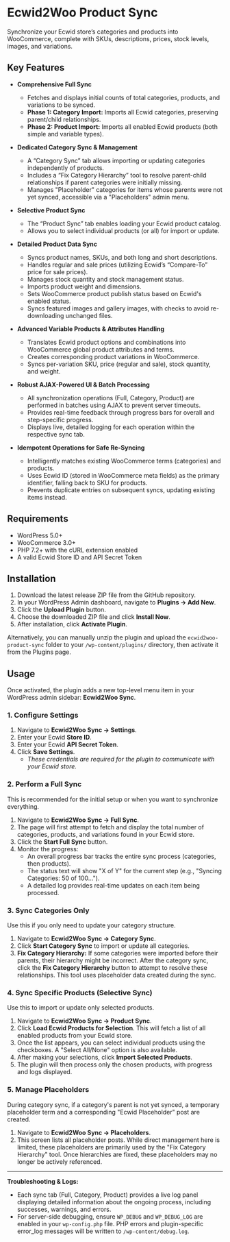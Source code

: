 # Ecwid2Woo Product Sync

Synchronize your Ecwid store’s categories and products into WooCommerce, complete with SKUs, descriptions, prices, stock levels, images, and variations.

## Key Features

- **Comprehensive Full Sync**
  -   Fetches and displays initial counts of total categories, products, and variations to be synced.
  -   **Phase 1: Category Import:** Imports all Ecwid categories, preserving parent/child relationships.
  -   **Phase 2: Product Import:** Imports all enabled Ecwid products (both simple and variable types).

- **Dedicated Category Sync & Management**
  -   A “Category Sync” tab allows importing or updating categories independently of products.
  -   Includes a “Fix Category Hierarchy” tool to resolve parent-child relationships if parent categories were initially missing.
  -   Manages "Placeholder" categories for items whose parents were not yet synced, accessible via a "Placeholders" admin menu.

- **Selective Product Sync**
  -   The “Product Sync” tab enables loading your Ecwid product catalog.
  -   Allows you to select individual products (or all) for import or update.

- **Detailed Product Data Sync**
  -   Syncs product names, SKUs, and both long and short descriptions.
  -   Handles regular and sale prices (utilizing Ecwid’s “Compare-To” price for sale prices).
  -   Manages stock quantity and stock management status.
  -   Imports product weight and dimensions.
  -   Sets WooCommerce product publish status based on Ecwid's enabled status.
  -   Syncs featured images and gallery images, with checks to avoid re-downloading unchanged files.

- **Advanced Variable Products & Attributes Handling**
  -   Translates Ecwid product options and combinations into WooCommerce global product attributes and terms.
  -   Creates corresponding product variations in WooCommerce.
  -   Syncs per-variation SKU, price (regular and sale), stock quantity, and weight.

- **Robust AJAX-Powered UI & Batch Processing**
  -   All synchronization operations (Full, Category, Product) are performed in batches using AJAX to prevent server timeouts.
  -   Provides real-time feedback through progress bars for overall and step-specific progress.
  -   Displays live, detailed logging for each operation within the respective sync tab.

- **Idempotent Operations for Safe Re-Syncing**
  -   Intelligently matches existing WooCommerce terms (categories) and products.
  -   Uses Ecwid ID (stored in WooCommerce meta fields) as the primary identifier, falling back to SKU for products.
  -   Prevents duplicate entries on subsequent syncs, updating existing items instead.

## Requirements

- WordPress 5.0+
- WooCommerce 3.0+
- PHP 7.2+ with the cURL extension enabled
- A valid Ecwid Store ID and API Secret Token

## Installation

1.  Download the latest release ZIP file from the GitHub repository.
2.  In your WordPress Admin dashboard, navigate to **Plugins → Add New**.
3.  Click the **Upload Plugin** button.
4.  Choose the downloaded ZIP file and click **Install Now**.
5.  After installation, click **Activate Plugin**.

Alternatively, you can manually unzip the plugin and upload the `ecwid2woo-product-sync` folder to your `/wp-content/plugins/` directory, then activate it from the Plugins page.

## Usage

Once activated, the plugin adds a new top-level menu item in your WordPress admin sidebar: **Ecwid2Woo Sync**.

### 1. Configure Settings

1.  Navigate to **Ecwid2Woo Sync → Settings**.
2.  Enter your Ecwid **Store ID**.
3.  Enter your Ecwid **API Secret Token**.
4.  Click **Save Settings**.
    *   _These credentials are required for the plugin to communicate with your Ecwid store._

### 2. Perform a Full Sync

This is recommended for the initial setup or when you want to synchronize everything.

1.  Navigate to **Ecwid2Woo Sync → Full Sync**.
2.  The page will first attempt to fetch and display the total number of categories, products, and variations found in your Ecwid store.
3.  Click the **Start Full Sync** button.
4.  Monitor the progress:
    *   An overall progress bar tracks the entire sync process (categories, then products).
    *   The status text will show "X of Y" for the current step (e.g., "Syncing Categories: 50 of 100...").
    *   A detailed log provides real-time updates on each item being processed.

### 3. Sync Categories Only

Use this if you only need to update your category structure.

1.  Navigate to **Ecwid2Woo Sync → Category Sync**.
2.  Click **Start Category Sync** to import or update all categories.
3.  **Fix Category Hierarchy:** If some categories were imported before their parents, their hierarchy might be incorrect. After the category sync, click the **Fix Category Hierarchy** button to attempt to resolve these relationships. This tool uses placeholder data created during the sync.

### 4. Sync Specific Products (Selective Sync)

Use this to import or update only selected products.

1.  Navigate to **Ecwid2Woo Sync → Product Sync**.
2.  Click **Load Ecwid Products for Selection**. This will fetch a list of all enabled products from your Ecwid store.
3.  Once the list appears, you can select individual products using the checkboxes. A "Select All/None" option is also available.
4.  After making your selections, click **Import Selected Products**.
5.  The plugin will then process only the chosen products, with progress and logs displayed.

### 5. Manage Placeholders

During category sync, if a category's parent is not yet synced, a temporary placeholder term and a corresponding "Ecwid Placeholder" post are created.

1.  Navigate to **Ecwid2Woo Sync → Placeholders**.
2.  This screen lists all placeholder posts. While direct management here is limited, these placeholders are primarily used by the "Fix Category Hierarchy" tool. Once hierarchies are fixed, these placeholders may no longer be actively referenced.

---

**Troubleshooting & Logs:**

-   Each sync tab (Full, Category, Product) provides a live log panel displaying detailed information about the ongoing process, including successes, warnings, and errors.
-   For server-side debugging, ensure `WP_DEBUG` and `WP_DEBUG_LOG` are enabled in your `wp-config.php` file. PHP errors and plugin-specific error_log messages will be written to `/wp-content/debug.log`.
